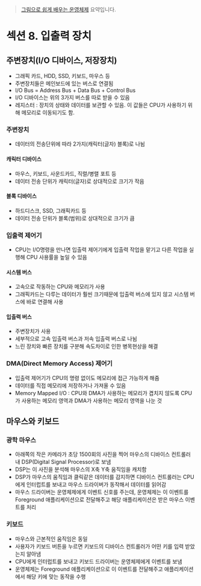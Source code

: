 > [그림으로 쉽게 배우는 운영체제](https://www.inflearn.com/course/%EB%B9%84%EC%A0%84%EA%B3%B5%EC%9E%90-%EC%9A%B4%EC%98%81%EC%B2%B4%EC%A0%9C/dashboard) 요약입니다.

# 섹션 8. 입출력 장치
## 주변장치(I/O 디바이스, 저장장치)
- 그래픽 카드, HDD, SSD, 키보드, 마우스 등
- 주변장치들은 메인보드에 있는 버스로 연결됨
- I/O Bus = Address Bus + Data Bus + Control Bus
- I/O 디바이스는 위의 3가지 버스를 따로 받을 수 있음
- 레지스터 : 장치의 상태와 데이터를 보관할 수 있음. 이 값들은 CPU가 사용하기 위해 메모리로 이동되기도 함.
### 주변장치
- 데이터의 전송단위에 따라 2가지(캐릭터(글자) 블록)로 나뉨
#### 캐릭터 디바이스
- 마우스, 키보드, 사운드카드, 직렬/병렬 포트 등
- 데이터 전송 단위가 캐릭터(글자)로 상대적으로 크기가 작음
#### 블록 디바이스
- 하드디스크, SSD, 그래픽카드 등
- 데이터 전송 단위가 블록(범위)로 상대적으로 크기가 큼

### 입출력 제어기
- CPU는 I/O명령을 만나면 입출력 제어기에게 입출력 작업을 맡기고 다른 작업을 실행해 CPU 사용률을 높일 수 있음
#### 시스템 버스
- 고속으로 작동하는 CPU와 메모리가 사용
- 그래픽카드는 다루는 데이터가 훨씬 크기때문에 입출력 버스에 있지 않고 시스템 버스에 바로 연결해 사용
#### 입출력 버스
- 주변장치가 사용
- 세부적으로 고속 입출력 버스과 저속 입출력 버스로 나뉨
- 느린 장치와 빠른 장치를 구분해 속도차이로 인한 병목현상을 해결
### DMA(Direct Memory Access) 제어기
- 입출력 제어기가 CPU의 명령 없이도 메모리에 접근 가능하게 해줌
- 데이터를 직접 메모리에 저장하거나 가져올 수 있음
- Memory Mapped I/O : CPU와 DMA가 사용하는 메모리가 겹치지 않도록 CPU가 사용하는 메모리 영역과 DMA가 사용하는 메모리 영역을 나눈 것

## 마우스와 키보드
### 광학 마우스
- 아래쪽의 작은 카메라가 초당 1500회의 사진을 찍어 마우스의 디바이스 컨트롤러 내 DSP(Digital Signal Processor)로 보냄
- DSP는 이 사진을 분석해 마우스의 X축 Y축 움직임을 캐치함
- DSP가 마우스의 움직임과 클릭같은 데이터를 감지하면 디바이스 컨트롤러는 CPU에게 인터럽트를 보내고 마우스 드라이버가 동작해서 데이터를 읽어감
- 마우스 드라이버는 운영체제에게 이벤트 신호를 주는데, 운영체제는 이 이벤트를 Foreground 애플리케이션으로 전달해주고 해당 애플리케이션은 받은 마우스 이벤트를 처리

### 키보드
- 마우스와 근본적인 움직임은 동일
- 사용자가 키보드 버튼을 누르면 키보드의 디바이스 컨트롤러가 어떤 키를 입력 받았는지 알아냄
- CPU에게 인터럽트를 보내고 키보드 드라이버는 운영체제에게 이벤트를 보냄
- 운영체제는 Foreground 애플리케이션으로 이 이벤트를 전달해주고 애플리케이션에서 해당 키에 맞는 동작을 수행
